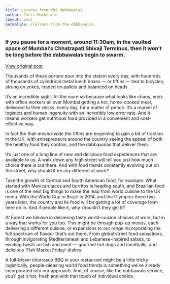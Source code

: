 ```yaml
---
title: Lessons from the dabbawalas
author: Chris Mackenzie
layout: post
permalink: /lessons-from-the-dabbawalas
---
```


### If you pause for a moment, around 11:30am, in the vaulted space of Mumbai’s Chhatrapati Shivaji Terminus, then it won’t be long before the dabbawalas begin to swarm.

<div class="download-box">
    <a href="//eurestfood.co.uk/303_Lessons_from_the_dabbawalas.aspx" target="_blank">View original post</a>
</div>

Thousands of these porters pour into the station every day, with hundreds of thousands of cylindrical metal lunch boxes — or tiffins — tied to bicycles, strung on yokes, loaded on pallets and balanced on heads. 

It’s an incredible sight. All the more so because what looks like chaos, ends with office workers all over Mumbai getting a hot, home-cooked meal, delivered to their desks, every day, for a matter of pence. It’s a marvel of logistics and human ingenuity with an incredibly low error rate. And it means workers get nutritious food provided in a convenient and cost-effective way.

In fact the thali meals inside the tiffins are beginning to gain a bit of traction in the UK, with entrepreneurs around the country seeing the appeal of both the healthy food they contain, and the dabbawalas that deliver them.

It’s just one of a long line of new and delicious food experiences that are available to us. A walk down any high street will tell you just how much choice there is out there. And with food trends constantly evolving out on the street, why should it be any different at work?

Take the growth of Central and South American food, for example. What started with Mexican tacos and burritos is heading south, and Brazilian food is one of the next big things to make the leap from world cuisine to the UK menu. With the World Cup in Brazil in 2014, and the Olympics there two years later, the country and its food will be getting a lot of coverage from here on in. And if people like it, why shouldn’t they get it?

At Eurest we believe in delivering tasty world-cuisine choices at work, but in a way that works for you too. This might be through pop-up menus, each delivering a different cuisine, or expansions to our range incorporating the full spectrum of flavour that’s out there, From global street food sensations, through invigorating Mediterranean and Lebanese-inspired salads, to exciting twists on fish and meat — gourmet hot dogs and meatballs, and delicious ‘Fish Market Friday’ dishes. 

A full-blown churrasco BBQ in your restaurant might be a little tricky logistically, people-pleasing world food trends is something we’ve already incorporated into our approach. And, of course, like the dabbawala service, you’ll get it hot, fresh and with that touch of individual choice.
